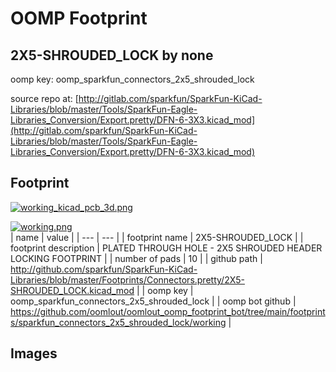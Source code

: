 # OOMP Footprint  
## 2X5-SHROUDED_LOCK  by none  
  
oomp key: oomp_sparkfun_connectors_2x5_shrouded_lock  
  
source repo at: [http://gitlab.com/sparkfun/SparkFun-KiCad-Libraries/blob/master/Tools/SparkFun-Eagle-Libraries_Conversion/Export.pretty/DFN-6-3X3.kicad_mod](http://gitlab.com/sparkfun/SparkFun-KiCad-Libraries/blob/master/Tools/SparkFun-Eagle-Libraries_Conversion/Export.pretty/DFN-6-3X3.kicad_mod)  
## Footprint  
  
[![working_kicad_pcb_3d.png](working_kicad_pcb_3d_600.png)](working_kicad_pcb_3d.png)  
  
[![working.png](working_600.png)](working.png)  
| name | value | 
| --- | --- | 
| footprint name | 2X5-SHROUDED_LOCK | 
| footprint description | PLATED THROUGH HOLE - 2X5 SHROUDED HEADER LOCKING FOOTPRINT | 
| number of pads | 10 | 
| github path | http://github.com/sparkfun/SparkFun-KiCad-Libraries/blob/master/Footprints/Connectors.pretty/2X5-SHROUDED_LOCK.kicad_mod | 
| oomp key | oomp_sparkfun_connectors_2x5_shrouded_lock | 
| oomp bot github | https://github.com/oomlout/oomlout_oomp_footprint_bot/tree/main/footprints/sparkfun_connectors_2x5_shrouded_lock/working | 
## Images  
